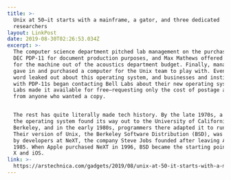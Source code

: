 ```yaml
---
title: >-
  Unix at 50—it starts with a mainframe, a gator, and three dedicated
  researchers
layout: LinkPost
date: 2019-08-30T02:26:53.034Z
excerpt: >-
  The computer science department pitched lab management on the purchase of a
  DEC PDP-11 for document production purposes, and Max Mathews offered to pay
  for the machine out of the acoustics department budget. Finally, management
  gave in and purchased a computer for the Unix team to play with. Eventually,
  word leaked out about this operating system, and businesses and institutions
  with PDP-11s began contacting Bell Labs about their new operating system. The
  Labs made it available for free—requesting only the cost of postage and media
  from anyone who wanted a copy.


  The rest has quite literally made tech history. By the late 1970s, a copy of
  the operating system found its way out to the University of California at
  Berkeley, and in the early 1980s, programmers there adapted it to run on PCs.
  Their version of Unix, the Berkeley Software Distribution (BSD), was picked up
  by developers at NeXT, the company Steve Jobs founded after leaving Apple in
  1985. When Apple purchased NeXT in 1996, BSD became the starting point for OS
  X and iOS.
link: >-
  https://arstechnica.com/gadgets/2019/08/unix-at-50-it-starts-with-a-mainframe-a-gator-and-three-dedicated-researchers/
---
```


